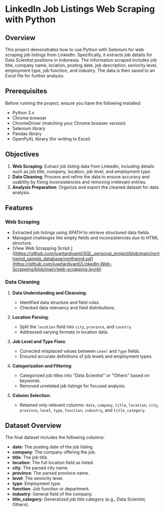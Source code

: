 # LinkedIn Job Listings Web Scraping with Python

## Overview
This project demonstrates how to use Python with Selenium for web scraping job listings from LinkedIn. Specifically, it extracts job details for Data Scientist positions in Indonesia. The information scraped includes job title, company name, location, posting date, job description, seniority level, employment type, job function, and industry. The data is then saved to an Excel file for further analysis.

## Prerequisites

Before running the project, ensure you have the following installed:

- Python 3.x
- Chrome browser
- ChromeDriver (matching your Chrome browser version)
- Selenium library
- Pandas library
- OpenPyXL library (for writing to Excel)

## Objectives
1. **Web Scraping**: Extract job listing data from LinkedIn, including details such as job title, company, location, job level, and employment type.
2. **Data Cleaning**: Process and refine the data to ensure accuracy and usability by fixing inconsistencies and removing irrelevant entries.
3. **Analysis Preparation**: Organize and export the cleaned dataset for data analysis.

## Features
### Web Scraping
- Extracted job listings using XPATH to retrieve structured data fields.
- Managed challenges like empty fields and inconsistencies due to HTML structure.
- [View Web Scrapping Script.]([https://github.com/juwitardiyanti/SQL_personal_project/blob/main/northwind_sample_database/northwind.sql](https://github.com/juwitardiyanti/Linkedln-Web-Scrapping/blob/main/web-scrapping.ipynb)

### Data Cleaning
1. **Data Understanding and Cleansing**:
   - Identified data structure and field rules.
   - Checked data relevancy and field distributions.

2. **Location Parsing**:
   - Split the `location` field into `city`, `province`, and `country`.
   - Addressed varying formats in location data.

3. **Job Level and Type Fixes**:
   - Corrected misplaced values between `Level` and `Type` fields.
   - Ensured accurate definitions of job levels and employment types.

4. **Categorization and Filtering**:
   - Categorized job titles into "Data Scientist" or "Others" based on keywords.
   - Removed unrelated job listings for focused analysis.

5. **Column Selection**:
   - Retained only relevant columns: `date`, `company`, `title`, `location`, `city`, `province`, `level`, `type`, `function`, `industry`, and `title_category`.

## Dataset Overview
The final dataset includes the following columns:
- **date**: The posting date of the job listing.
- **company**: The company offering the job.
- **title**: The job title.
- **location**: The full location field as listed.
- **city**: The parsed city name.
- **province**: The parsed province name.
- **level**: The seniority level.
- **type**: Employment type.
- **function**: Job function or department.
- **industry**: General field of the company.
- **title_category**: Generalized job title category (e.g., Data Scientist, Others).

